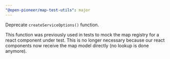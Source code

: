 ```yaml
---
"@open-pioneer/map-test-utils": major
---
```


Deprecate `createServiceOptions()` function.

This function was previously used in tests to mock the map registry for a react component under test.
This is no longer necessary because our react components now receive the map model directly (no lookup is done anymore).
